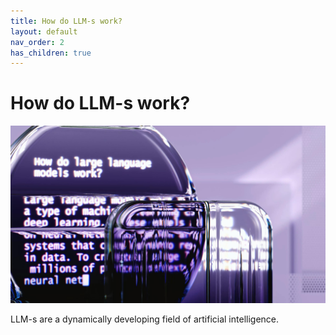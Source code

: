 ```yaml
---
title: How do LLM-s work?
layout: default
nav_order: 2
has_children: true
---
```


# How do LLM-s work?

![how do LLM-s work](HowDoLLMsWork.jpg)


LLM-s are a dynamically developing field of artificial intelligence.